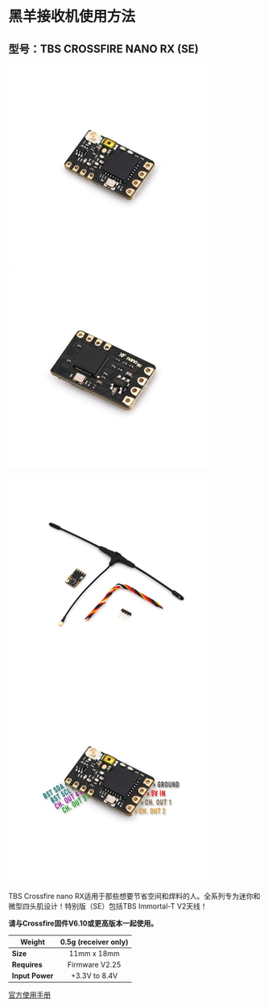 # 黑羊接收机使用方法

## 型号：TBS CROSSFIRE NANO RX (SE)

<img src="黑羊接收机使用方法/A7302323.jpg" alt="证明" style="zoom:50%;" /><img src="黑羊接收机使用方法/A7302324.jpg" alt="反面" style="zoom:50%;" />

<img src="黑羊接收机使用方法/A7302326.jpg" alt="套件" style="zoom:50%;" /><img src="黑羊接收机使用方法/A730232223.jpg" alt="接线图" style="zoom:50%;" />

TBS Crossfire nano RX适用于那些想要节省空间和焊料的人。全系列专为迷你和微型四头肌设计！特别版（SE）包括TBS Immortal-T V2天线！

**请与Crossfire固件V6.10或更高版本一起使用。**

| **Weight**      | 0.5g (receiver only) |
| --------------- | :------------------: |
| **Size**        |     11mm x 18mm      |
| **Requires**    |    Firmware V2.25    |
| **Input Power** |    +3.3V to 8.4V     |

[官方使用手册](黑羊接收机使用方法/tbs-crossfire-nano-quickstart.pdf)
